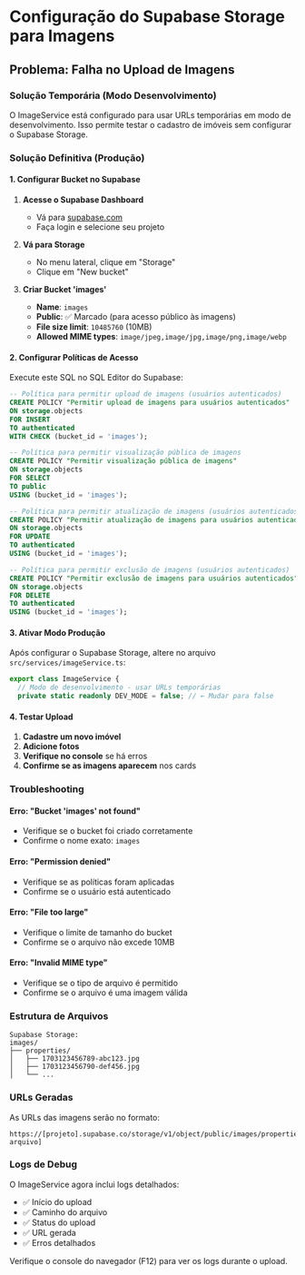 # Configuração do Supabase Storage para Imagens

## Problema: Falha no Upload de Imagens

### Solução Temporária (Modo Desenvolvimento)
O ImageService está configurado para usar URLs temporárias em modo de desenvolvimento. Isso permite testar o cadastro de imóveis sem configurar o Supabase Storage.

### Solução Definitiva (Produção)

#### 1. Configurar Bucket no Supabase

1. **Acesse o Supabase Dashboard**
   - Vá para [supabase.com](https://supabase.com)
   - Faça login e selecione seu projeto

2. **Vá para Storage**
   - No menu lateral, clique em "Storage"
   - Clique em "New bucket"

3. **Criar Bucket 'images'**
   - **Name**: `images`
   - **Public**: ✅ Marcado (para acesso público às imagens)
   - **File size limit**: `10485760` (10MB)
   - **Allowed MIME types**: `image/jpeg,image/jpg,image/png,image/webp`

#### 2. Configurar Políticas de Acesso

Execute este SQL no SQL Editor do Supabase:

```sql
-- Política para permitir upload de imagens (usuários autenticados)
CREATE POLICY "Permitir upload de imagens para usuários autenticados"
ON storage.objects
FOR INSERT
TO authenticated
WITH CHECK (bucket_id = 'images');

-- Política para permitir visualização pública de imagens
CREATE POLICY "Permitir visualização pública de imagens"
ON storage.objects
FOR SELECT
TO public
USING (bucket_id = 'images');

-- Política para permitir atualização de imagens (usuários autenticados)
CREATE POLICY "Permitir atualização de imagens para usuários autenticados"
ON storage.objects
FOR UPDATE
TO authenticated
USING (bucket_id = 'images');

-- Política para permitir exclusão de imagens (usuários autenticados)
CREATE POLICY "Permitir exclusão de imagens para usuários autenticados"
ON storage.objects
FOR DELETE
TO authenticated
USING (bucket_id = 'images');
```

#### 3. Ativar Modo Produção

Após configurar o Supabase Storage, altere no arquivo `src/services/imageService.ts`:

```typescript
export class ImageService {
  // Modo de desenvolvimento - usar URLs temporárias
  private static readonly DEV_MODE = false; // ← Mudar para false
```

#### 4. Testar Upload

1. **Cadastre um novo imóvel**
2. **Adicione fotos**
3. **Verifique no console** se há erros
4. **Confirme se as imagens aparecem** nos cards

### Troubleshooting

#### Erro: "Bucket 'images' not found"
- Verifique se o bucket foi criado corretamente
- Confirme o nome exato: `images`

#### Erro: "Permission denied"
- Verifique se as políticas foram aplicadas
- Confirme se o usuário está autenticado

#### Erro: "File too large"
- Verifique o limite de tamanho do bucket
- Confirme se o arquivo não excede 10MB

#### Erro: "Invalid MIME type"
- Verifique se o tipo de arquivo é permitido
- Confirme se o arquivo é uma imagem válida

### Estrutura de Arquivos

```
Supabase Storage:
images/
├── properties/
│   ├── 1703123456789-abc123.jpg
│   ├── 1703123456790-def456.jpg
│   └── ...
```

### URLs Geradas

As URLs das imagens serão no formato:
```
https://[projeto].supabase.co/storage/v1/object/public/images/properties/[nome-arquivo]
```

### Logs de Debug

O ImageService agora inclui logs detalhados:
- ✅ Início do upload
- ✅ Caminho do arquivo
- ✅ Status do upload
- ✅ URL gerada
- ✅ Erros detalhados

Verifique o console do navegador (F12) para ver os logs durante o upload.
